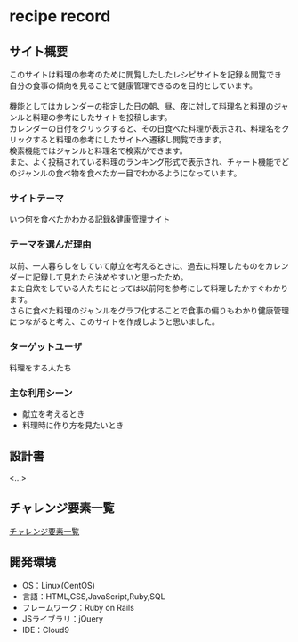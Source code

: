 # recipe record

## サイト概要
このサイトは料理の参考のために閲覧したしたレシピサイトを記録＆閲覧でき<br>
自分の食事の傾向を見ることで健康管理できるのを目的としています。<br>
<br>
機能としてはカレンダーの指定した日の朝、昼、夜に対して料理名と料理のジャンルと料理の参考にしたサイトを投稿します。<br>
カレンダーの日付をクリックすると、その日食べた料理が表示され、料理名をクリックすると料理の参考にしたサイトへ遷移し閲覧できます。<br>
検索機能ではジャンルと料理名で検索ができます。<br>
また、よく投稿されている料理のランキング形式で表示され、チャート機能でどのジャンルの食べ物を食べたか一目でわかるようになっています。



### サイトテーマ
いつ何を食べたかわかる記録&健康管理サイト

### テーマを選んだ理由
以前、一人暮らしをしていて献立を考えるときに、過去に料理したものをカレンダーに記録して見れたら決めやすいと思ったため。<br>
また自炊をしている人たちにとっては以前何を参考にして料理したかすぐわかります。<br>
さらに食べた料理のジャンルをグラフ化することで食事の偏りもわかり健康管理につながると考え、このサイトを作成しようと思いました。

### ターゲットユーザ
料理をする人たち

### 主な利用シーン
-  献立を考えるとき
-  料理時に作り方を見たいとき

## 設計書
<...>

## チャレンジ要素一覧
[チャレンジ要素一覧](https://docs.google.com/spreadsheets/d/1JOr0skKkhRxZkdFON3QVWHU0aYcqBlxOa2OuriFrG-Q/edit?usp=sharing)


## 開発環境
- OS：Linux(CentOS)
- 言語：HTML,CSS,JavaScript,Ruby,SQL
- フレームワーク：Ruby on Rails
- JSライブラリ：jQuery
- IDE：Cloud9